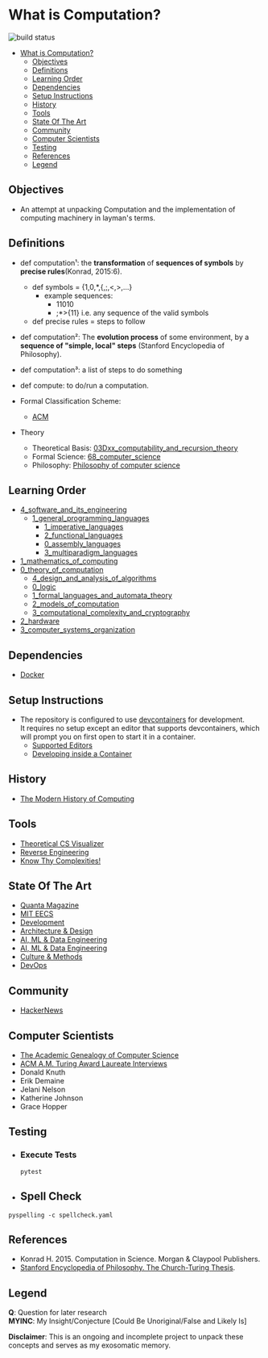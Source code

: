 # What is Computation?
![build status](https://github.com/praisetompane/computation/actions/workflows/computation.yaml/badge.svg) <br>

- [What is Computation?](#what-is-computation)
  - [Objectives](#objectives)
  - [Definitions](#definitions)
  - [Learning Order](#learning-order)
  - [Dependencies](#dependencies)
  - [Setup Instructions](#setup-instructions)
  - [History](#history)
  - [Tools](#tools)
  - [State Of The Art](#state-of-the-art)
  - [Community](#community)
  - [Computer Scientists](#computer-scientists)
  - [Testing](#testing)
  - [References](#references)
  - [Legend](#legend)

## Objectives
- An attempt at unpacking Computation and the implementation of computing machinery in layman's terms.

## Definitions
- def computation¹: the **transformation** of **sequences of symbols** by **precise rules**(Konrad, 2015:6).
  - def symbols = {1,0,\*,{,;,<,>,...}
    - example sequences:
      - 11010
      - ;\*>{11}
        i.e. any sequence of the valid symbols
  - def precise rules = steps to follow

- def computation²: The **evolution process** of some environment, by a **sequence of "simple, local" steps** (Stanford Encyclopedia of Philosophy).
- def computation³: a list of steps to do something
- def compute: to do/run a computation.

- Formal Classification Scheme:
  - [ACM](https://dl.acm.org/ccs)

- Theory
  - Theoretical Basis: [03Dxx_computability_and_recursion_theory](https://zbmath.org/classification/?q=cc%3A03D)
  - Formal Science: [68_computer_science](https://zbmath.org/classification/?q=cc%3A68)
  - Philosophy: [Philosophy of computer science](https://plato.stanford.edu/entries/computer-science/)

## Learning Order
- [4_software_and_its_engineering](4_software_and_its_engineering)
  - [1_general_programming_languages](4_software_and_its_engineering/0_software_notations_and_tools/1_general_programming_languages/)
    - [1_imperative_languages](4_software_and_its_engineering/0_software_notations_and_tools/1_general_programming_languages/0_language_types/1_imperative_languages/0_imperative_languages.txt)
    - [2_functional_languages](4_software_and_its_engineering/0_software_notations_and_tools/1_general_programming_languages/0_language_types/2_functional_languages/0_functional_languages.txt)
    - [0_assembly_languages](4_software_and_its_engineering/0_software_notations_and_tools/1_general_programming_languages/0_language_types/0_assembly_languages/0_assembly_languages.txt)
    - [3_multiparadigm_languages](4_software_and_its_engineering/0_software_notations_and_tools/1_general_programming_languages/0_language_types/3_multiparadigm_languages/0_multiparadigm_languages.txt)
- [1_mathematics_of_computing](1_mathematics_of_computing/)
- [0_theory_of_computation](0_theory_of_computation/)
  - [4_design_and_analysis_of_algorithms](0_theory_of_computation/4_design_and_analysis_of_algorithms/)
  - [0_logic](0_theory_of_computation/0_logic)
  - [1_formal_languages_and_automata_theory](0_theory_of_computation/1_formal_languages_and_automata_theory/)
  - [2_models_of_computation](0_theory_of_computation/2_models_of_computation/0_computability/)
  - [3_computational_complexity_and_cryptography](0_theory_of_computation/3_computational_complexity_and_cryptography/0_complexity_theory_and_logic/)
- [2_hardware](2_hardware)
- [3_computer_systems_organization](3_computer_systems_organization/)

## Dependencies
- [Docker](https://docs.docker.com/get-started/)

## Setup Instructions
- The repository is configured to use [devcontainers](https://containers.dev) for development. <br>It requires no setup except an editor that supports devcontainers, which will prompt you on first open to start it in a container.
    - [Supported Editors](https://containers.dev/supporting)
    - [Developing inside a Container](https://code.visualstudio.com/docs/devcontainers/containers)

## History
- [The Modern History of Computing](https://plato.stanford.edu/entries/computing-history/)

## Tools
- [Theoretical CS Visualizer](https://www.theoreticalcs.io/)
- [Reverse Engineering](https://crackmes.one)
- [Know Thy Complexities!](https://www.bigocheatsheet.com/)

## State Of The Art
- [Quanta Magazine](https://www.quantamagazine.org/computer-science/)
- [MIT EECS](https://www.eecs.mit.edu/research/computer-science/)
- [Development](https://www.infoq.com/development/)
- [Architecture & Design](https://www.infoq.com/architecture-design/)
- [AI, ML & Data Engineering](https://www.infoq.com/ai-ml-data-eng/)
- [AI, ML & Data Engineering](https://read.deeplearning.ai/the-batch/)
- [Culture & Methods](https://www.infoq.com/culture-methods/)
- [DevOps](https://www.infoq.com/devops/)

## Community
- [HackerNews](https://news.ycombinator.com/news)

## Computer Scientists
- [The Academic Genealogy of Computer Science](https://academictree.org/computerscience/)
- [ACM A.M. Turing Award Laureate Interviews](https://www.youtube.com/playlist?list=PLn0nrSd4xjjaSLBSzmno-3Ods6FJE9nlO)
- Donald Knuth
- Erik Demaine
- Jelani Nelson
- Katherine Johnson
- Grace Hopper

## Testing
- ### Execute Tests
  ```shell
  pytest
  ```

- ## Spell Check
```shell
pyspelling -c spellcheck.yaml
```

## References
- Konrad H. 2015. Computation in Science. Morgan & Claypool Publishers.
- [Stanford Encyclopedia of Philosophy. The Church-Turing Thesis](https://plato.stanford.edu/entries/church-turing/).

## Legend
**Q**: Question for later research<br>
**MYINC**: My Insight/Conjecture [Could Be Unoriginal/False and Likely Is]

**Disclaimer**: This is an ongoing and incomplete project to unpack these concepts and serves as my exosomatic memory.